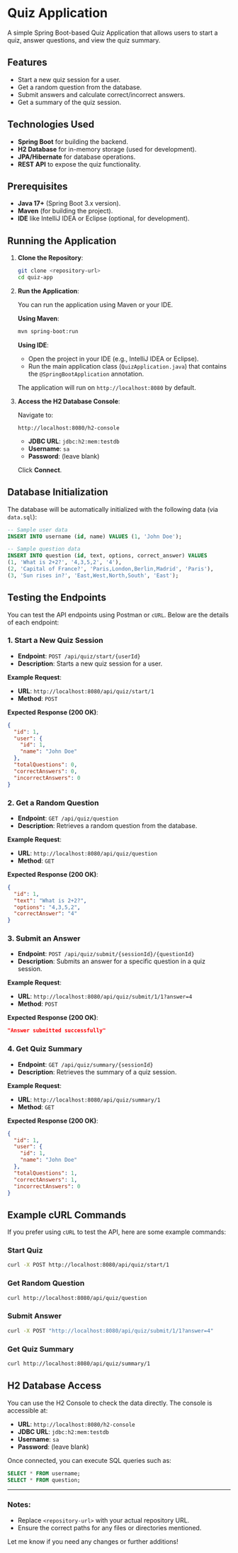 # Quiz Application

A simple Spring Boot-based Quiz Application that allows users to start a quiz, answer questions, and view the quiz summary.

## Features

- Start a new quiz session for a user.
- Get a random question from the database.
- Submit answers and calculate correct/incorrect answers.
- Get a summary of the quiz session.

## Technologies Used

- **Spring Boot** for building the backend.
- **H2 Database** for in-memory storage (used for development).
- **JPA/Hibernate** for database operations.
- **REST API** to expose the quiz functionality.

## Prerequisites

- **Java 17+** (Spring Boot 3.x version).
- **Maven** (for building the project).
- **IDE** like IntelliJ IDEA or Eclipse (optional, for development).

## Running the Application

1. **Clone the Repository**:

   ```bash
   git clone <repository-url>
   cd quiz-app
   ```

2. **Run the Application**:

   You can run the application using Maven or your IDE.

   **Using Maven**:

   ```bash
   mvn spring-boot:run
   ```

   **Using IDE**:

   - Open the project in your IDE (e.g., IntelliJ IDEA or Eclipse).
   - Run the main application class (`QuizApplication.java`) that contains the `@SpringBootApplication` annotation.

   The application will run on `http://localhost:8080` by default.

3. **Access the H2 Database Console**:

   Navigate to:

   ```
   http://localhost:8080/h2-console
   ```

   - **JDBC URL**: `jdbc:h2:mem:testdb`
   - **Username**: `sa`
   - **Password**: (leave blank)

   Click **Connect**.

## Database Initialization

The database will be automatically initialized with the following data (via `data.sql`):

```sql
-- Sample user data
INSERT INTO username (id, name) VALUES (1, 'John Doe');

-- Sample question data
INSERT INTO question (id, text, options, correct_answer) VALUES
(1, 'What is 2+2?', '4,3,5,2', '4'),
(2, 'Capital of France?', 'Paris,London,Berlin,Madrid', 'Paris'),
(3, 'Sun rises in?', 'East,West,North,South', 'East');
```

## Testing the Endpoints

You can test the API endpoints using Postman or `cURL`. Below are the details of each endpoint:

### 1. Start a New Quiz Session

- **Endpoint**: `POST /api/quiz/start/{userId}`
- **Description**: Starts a new quiz session for a user.

**Example Request**:

- **URL**: `http://localhost:8080/api/quiz/start/1`
- **Method**: `POST`

**Expected Response (200 OK)**:

```json
{
  "id": 1,
  "user": {
    "id": 1,
    "name": "John Doe"
  },
  "totalQuestions": 0,
  "correctAnswers": 0,
  "incorrectAnswers": 0
}
```

### 2. Get a Random Question

- **Endpoint**: `GET /api/quiz/question`
- **Description**: Retrieves a random question from the database.

**Example Request**:

- **URL**: `http://localhost:8080/api/quiz/question`
- **Method**: `GET`

**Expected Response (200 OK)**:

```json
{
  "id": 1,
  "text": "What is 2+2?",
  "options": "4,3,5,2",
  "correctAnswer": "4"
}
```

### 3. Submit an Answer

- **Endpoint**: `POST /api/quiz/submit/{sessionId}/{questionId}`
- **Description**: Submits an answer for a specific question in a quiz session.

**Example Request**:

- **URL**: `http://localhost:8080/api/quiz/submit/1/1?answer=4`
- **Method**: `POST`

**Expected Response (200 OK)**:

```json
"Answer submitted successfully"
```

### 4. Get Quiz Summary

- **Endpoint**: `GET /api/quiz/summary/{sessionId}`
- **Description**: Retrieves the summary of a quiz session.

**Example Request**:

- **URL**: `http://localhost:8080/api/quiz/summary/1`
- **Method**: `GET`

**Expected Response (200 OK)**:

```json
{
  "id": 1,
  "user": {
    "id": 1,
    "name": "John Doe"
  },
  "totalQuestions": 1,
  "correctAnswers": 1,
  "incorrectAnswers": 0
}
```

## Example cURL Commands

If you prefer using `cURL` to test the API, here are some example commands:

### Start Quiz

```bash
curl -X POST http://localhost:8080/api/quiz/start/1
```

### Get Random Question

```bash
curl http://localhost:8080/api/quiz/question
```

### Submit Answer

```bash
curl -X POST "http://localhost:8080/api/quiz/submit/1/1?answer=4"
```

### Get Quiz Summary

```bash
curl http://localhost:8080/api/quiz/summary/1
```

## H2 Database Access

You can use the H2 Console to check the data directly. The console is accessible at:

- **URL**: `http://localhost:8080/h2-console`
- **JDBC URL**: `jdbc:h2:mem:testdb`
- **Username**: `sa`
- **Password**: (leave blank)

Once connected, you can execute SQL queries such as:

```sql
SELECT * FROM username;
SELECT * FROM question;
```

---

### Notes:

- Replace `<repository-url>` with your actual repository URL.
- Ensure the correct paths for any files or directories mentioned.

Let me know if you need any changes or further additions!
